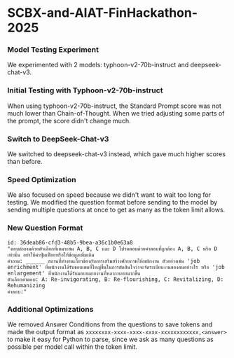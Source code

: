 # SCBX-and-AIAT-FinHackathon-2025

### Model Testing Experiment

We experimented with 2 models: typhoon-v2-70b-instruct and deepseek-chat-v3.

### Initial Testing with Typhoon-v2-70b-instruct

When using typhoon-v2-70b-instruct, the Standard Prompt score was not much lower than Chain-of-Thought. When we tried adjusting some parts of the prompt, the score didn't change much.

### Switch to DeepSeek-Chat-v3

We switched to deepseek-chat-v3 instead, which gave much higher scores than before.

### Speed Optimization

We also focused on speed because we didn't want to wait too long for testing. We modified the question format before sending to the model by sending multiple questions at once to get as many as the token limit allows.

### New Question Format

```
id: 36deab86-cfd3-48b5-9bea-a36c1b0e63a8
"ตอบคำถามด้วยตัวเลือกที่เหมาะสม A, B, C และ D โปรดตอบด้วยคำตอบที่ถูกต้อง A, B, C หรือ D เท่านั้น อย่าใช้คำฟุ่มเฟือยหรือให้ข้อมูลเพิ่มเติม
คำถาม: ______ สถานที่ทำงานเกี่ยวข้องกับการเสริมสร้างศักยภาพให้พนักงาน ตัวอย่างเช่น 'job enrichment' ที่พนักงานได้รับขอบเขตที่ใหญ่ขึ้นในการตัดสินใจว่าจะจัดระเบียบงานของตนอย่างไร หรือ 'job enlargement' ที่พนักงานได้รับมอบหมายงานที่หลากหลายมากขึ้น
ตัวเลือกคำตอบ: A: Re-invigorating, B: Re-flourishing, C: Revitalizing, D: Rehumanizing
คำตอบ:"
```

### Additional Optimizations

We removed Answer Conditions from the questions to save tokens and made the output format as `xxxxxxxx-xxxx-xxxx-xxxx-xxxxxxxxxxxx,<answer>` to make it easy for Python to parse, since we ask as many questions as possible per model call within the token limit.
